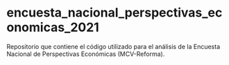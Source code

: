 # encuesta_nacional_perspectivas_economicas_2021
Repositorio que contiene el código utilizado para el análisis de la Encuesta Nacional de Perspectivas Económicas (MCV-Reforma).
